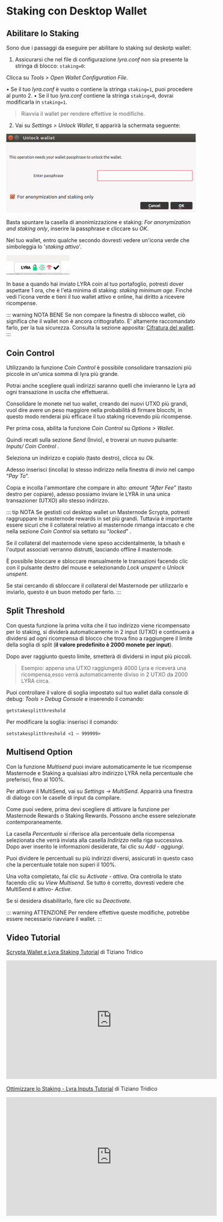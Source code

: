 # Staking con Desktop Wallet

## Abilitare lo Staking
Sono due i passaggi da eseguire per abilitare lo staking sul deskotp wallet:

1. Assicurarsi che nel file di configurazione *lyra.conf* non sia presente la stringa di blocco: `staking=0`: 
   
Clicca su *Tools > Open Wallet Configuration File*.

• Se il tuo *lyra.conf* è vuoto o contiene la stringa `staking=1`, puoi procedere al punto 2.
• Se il tuo *lyra.conf* contiene la stringa `staking=0`, dovrai modificarla in `staking=1`. 

> Riavvia  il wallet per rendere effettive le modifiche. 

2. Vai su *Settings > Unlock Wallet*, ti apparirà la schermata seguente:

![unlock](../assets/staking/unlock.png)

Basta spuntare la casella di anonimizzazione e staking: *For anonymization and staking only*, inserire la passphrase e cliccare su *OK*. 

Nel tuo wallet, entro qualche secondo dovresti vedere un'icona verde che simboleggia lo '*staking attivo*'.

![staking_attivo](../assets/staking/staking_attivo.png)

In base a quando hai inviato LYRA coin al tuo portafoglio, potresti dover aspettare 1 ora, che è l'età minima di staking:  *staking minimum age*. Finché vedi l'icona verde e tieni il tuo wallet attivo e online, hai diritto a ricevere ricompense.

::: warning NOTA BENE
Se non compare la finestra di sblocco wallet, ciò significa che il wallet non è ancora crittografato. E' altamente raccomandato farlo, per la tua sicurezza. Consulta la sezione apposita: [Cifratura del wallet](../masternode-setup/installazione-manuale.md).
:::

## Coin Control

Utilizzando la funzione *Coin Control*  è possibile consolidare transazioni più piccole in un'unica somma di lyra più grande. 

Potrai anche scegliere quali indirizzi saranno quelli che invieranno le Lyra ad ogni transazione in uscita che effettuerai.

Consolidare le monete nel tuo wallet, creando dei nuovi UTXO più grandi, vuol dire avere un peso maggiore nella probabilità di firmare blocchi, in questo modo renderai più efficace il tuo staking ricevendo più ricompense.

Per prima cosa, abilita la funzione *Coin Control* su *Options > Wallet*.

Quindi recati sulla sezione *Send* (Invio), e troverai un nuovo pulsante:  *Inputs/ Coin Control* .

Seleziona un indirizzo e copialo (tasto destro), clicca su *Ok*.

Adesso inserisci (incolla) lo stesso indirizzo nella finestra di *invio* nel campo “*Pay To*”.

Copia e incolla l'ammontare che compare in alto:  *amount “After Fee”* (tasto destro per copiare), adesso possiamo inviare le LYRA in una unica transazioner (UTXO) allo stesso indirizzo.

::: tip NOTA
Se gestisti col desktop wallet un Masternode  Scrypta, potresti raggruppare le masternode rewards in set più grandi. Tuttavia è importante essere sicuri che il collateral relativo al masternode rimanga intaccato e che nella sezione *Coin Control*  sia settato su “*locked*” . 

Se il collateral del masternode viene speso accidentalmente, la txhash e l'output associati verranno distrutti, lasciando offline il masternode.

È possibile bloccare e sbloccare manualmente le transazioni facendo clic con il pulsante destro del mouse e selezionando *Lock unspent* o *Unlock unspent*.

Se stai cercando di sbloccare il collateral del Masternode per utilizzarlo e inviarlo, questo è un buon metodo per farlo.
:::

## Split Threshold
Con questa funzione la prima volta che il tuo indirizzo viene ricompensato per lo staking, si dividerà automaticamente in 2 input (UTXO) e continuerà a dividersi ad ogni ricompensa di blocco che trova fino a raggiungere il limite della soglia di split (**il valore predefinito è 2000 monete per input**). 

Dopo aver raggiunto questo limite, smetterà di dividersi in input più piccoli.

> Esempio: appena una UTXO raggiungerà 4000 Lyra e riceverà una ricompensa,esso verrà automaticamente diviso in 2 UTXO da 2000 LYRA circa.

Puoi controllare il valore di soglia impostato sul tuo wallet dalla console di debug: *Tools > Debug Console* e inserendo il comando:
```
getstakesplitthreshold
```
Per modificare la soglia:
inserisci il comando:
```
setstakesplitthreshold <1 – 999999>
```

## Multisend Option

Con la funzione *Multisend* puoi inviare automaticamente le tue ricompense Masternode e Staking a qualsiasi altro indirizzo LYRA nella percentuale che preferisci, fino al 100%.

Per attivare il MultiSend, vai su *Settings → MultiSend*. Apparirà una finestra di dialogo con le caselle di input da compilare.

Come puoi vedere, prima devi scegliere di attivare la funzione per Masternode Rewards o Staking Rewards. Possono anche essere selezionate contemporaneamente. 

La casella *Percentuale* si riferisce alla percentuale della ricompensa selezionata che verrà inviata alla casella *Indirizzo* nella riga successiva. Dopo aver inserito le informazioni desiderate, fai clic su *Add - aggiungi*.

Puoi dividere le percentuali su più indirizzi diversi, assicurati in questo caso che la percentuale totale non superi il 100%.

Una volta completato, fai clic su *Activate - attiva*. Ora controlla lo stato facendo clic su *View Multisend*. Se tutto è corretto, dovresti vedere che MultiSend è attivo-  *Active*.

Se si desidera disabilitarlo, fare clic su *Deactivate*.
 
::: warning ATTENZIONE
Per rendere effettive queste modifiche, potrebbe essere necessario riavviare il wallet.
:::

## Video Tutorial

[Scrypta Wallet e Lyra Staking Tutorial](https://www.youtube.com/watch?v=bOlJ2xm_IcQ) di Tiziano Tridico


<iframe width="560" height="315" src="https://www.youtube.com/embed/bOlJ2xm_IcQ" frameborder="0" allow="accelerometer; autoplay; encrypted-media; gyroscope; picture-in-picture" allowfullscreen></iframe>

[Ottimizzare lo Staking - Lyra Inputs Tutorial](https://www.youtube.com/watch?v=0e5mewkVqys&t=5s) di Tiziano Tridico

<iframe width="560" height="315" src="https://www.youtube.com/embed/0e5mewkVqys" frameborder="0" allow="accelerometer; autoplay; encrypted-media; gyroscope; picture-in-picture" allowfullscreen></iframe>

